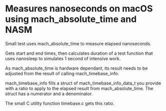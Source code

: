 # Measures nanoseconds on macOS using mach_absolute_time and NASM

Small test uses mach_absolute_time to measure elapsed nanoseconds.

Gets start and end times, then calculates duration of a test function that uses nanosleep to simulates 1 second of intensive work.

As mach_absolute_time is hardware dependant, its result needs to be adjusted from the result of calling mach_timebase_info.

mach_timebase_info fills a struct of mach_timebase_info_data_t you provide with a ratio to apply to the elapsed result from mach_absolute_time.
The struct has a numerator and a denominator.

The small C utility function timebase.c gets this ratio.

